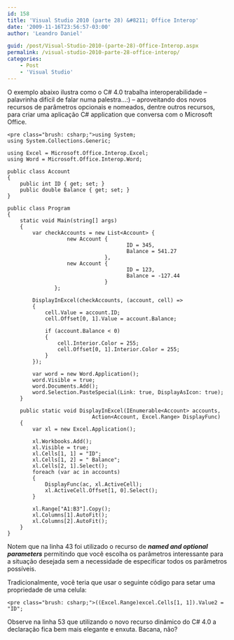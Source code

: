 ```yaml
---
id: 158
title: 'Visual Studio 2010 (parte 28) &#8211; Office Interop'
date: '2009-11-16T23:56:57-03:00'
author: 'Leandro Daniel'

guid: /post/Visual-Studio-2010-(parte-28)-Office-Interop.aspx
permalink: /visual-studio-2010-parte-28-office-interop/
categories:
    - Post
    - 'Visual Studio'
---
```


O exemplo abaixo ilustra como o C# 4.0 trabalha interoperabilidade – palavrinha difícil de falar numa palestra…:) – aproveitando dos novos recursos de parâmetros opcionais e nomeados, dentre outros recursos, para criar uma aplicação C# application que conversa com o Microsoft Office.

```
<pre class="brush: csharp;">using System;
using System.Collections.Generic;

using Excel = Microsoft.Office.Interop.Excel;
using Word = Microsoft.Office.Interop.Word;

public class Account
{
    public int ID { get; set; }
    public double Balance { get; set; }
}

public class Program
{
    static void Main(string[] args)
    {
        var checkAccounts = new List<Account> {
                   new Account {
                                      ID = 345,
                                      Balance = 541.27
                               },
                   new Account {
                                      ID = 123,
                                      Balance = -127.44
                               }
               };

        DisplayInExcel(checkAccounts, (account, cell) =>
        {
            cell.Value = account.ID;
            cell.Offset[0, 1].Value = account.Balance;

            if (account.Balance < 0)
            {
                cell.Interior.Color = 255;
                cell.Offset[0, 1].Interior.Color = 255;
            }
        });

        var word = new Word.Application();
        word.Visible = true;
        word.Documents.Add();
        word.Selection.PasteSpecial(Link: true, DisplayAsIcon: true);
    }

    public static void DisplayInExcel(IEnumerable<Account> accounts,
                           Action<Account, Excel.Range> DisplayFunc)
    {
        var xl = new Excel.Application();

        xl.Workbooks.Add();
        xl.Visible = true;
        xl.Cells[1, 1] = "ID";
        xl.Cells[1, 2] = " Balance";
        xl.Cells[2, 1].Select();
        foreach (var ac in accounts)
        {
            DisplayFunc(ac, xl.ActiveCell);
            xl.ActiveCell.Offset[1, 0].Select();
        }

        xl.Range["A1:B3"].Copy();        
        xl.Columns[1].AutoFit();
        xl.Columns[2].AutoFit();
    }
}
```

Notem que na linha 43 foi utilizado o recurso de ***named and optional parameters*** permitindo que você escolha os parâmetros interessante para a situação desejada sem a necessidade de especificar todos os parâmetros possíveis.

Tradicionalmente, você teria que usar o seguinte código para setar uma propriedade de uma celula:

```
<pre class="brush: csharp;">((Excel.Range)excel.Cells[1, 1]).Value2 = "ID";
```

Observe na linha 53 que utilizando o novo recurso dinâmico do C# 4.0 a declaração fica bem mais elegante e enxuta. Bacana, não?